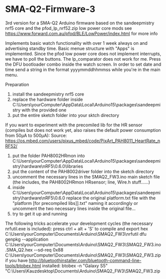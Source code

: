 # SMA-Q2-Firmware-3
3rd version for a SMA-Q2 Arduino firmware based on the sandeepmistry nrf5 core and the pfod_lp_nrf52.zip low power core mods
see https://www.forward.com.au/pfod/BLE/LowPower/index.html for more info

Implements basic watch functionality with over 1 week always on and advertising standby time.
Basic menue structure with "Apps" is implemented. Since the pfod low power core does not implement interrupts, we have to poll the buttons. The lp_comparator does not work for me.
Press the DFU bootloader combo inside the watch screen.
In order to set date and time send a string in the format yyyymmddhhmmss while you're in the main menu.


Preparation

1. install the sandeepmistry nrf5 core
2. replace the hardware folder inside C:\Users\yourComputer\AppData\Local\Arduino15\packages\sandeepmistry with the provided one
3. put the entire sketch folder into your sktch directory

If you want to experiment with the precomiled lib for the HR sensor (compiles but does not work yet, also raises the default power consumption from 50µA to 500µA):
Source: https://os.mbed.com/users/pixus_mbed/code/PixArt_PAH8011_HeartRate_nRF52/
1. put the folder PAH8002HRmon into C:\Users\yourComputer\AppData\Local\Arduino15\packages\sandeepmistry\hardware\nRF5\0.6.0\libraries
3. put the content of the PAH8002driver folder into the sketch directory
4. uncomment the necessary lines in the SMAQ2_FW3.ino main sketch file (the includes, the PAH8002HRmon HRsensor; line, Wire.h stuff......)
5. inside C:\Users\yourComputer\AppData\Local\Arduino15\packages\sandeepmistry\hardware\nRF5\0.6.0 replace the original platform.txt file 
with the "platform [for precompiled libs]].txt" naming it accordingly or uncomment the two necessary lines inside the original file...
6. try to get it up and running

The following tricks accelerate your development cycles (the necessary nrfutil.exe is included):
press ctrl + alt + 'S' to compile and export hex
C:\Users\yourComputer\Documents\Arduino\SMAQ2_FW3\nrfutil dfu genpkg --application C:\Users\yourComputer\Documents\Arduino\SMAQ2_FW3\SMAQ2_FW3.ino.SMA_Q2.hex --sd-req 0x88 C:\Users\yourComputer\Documents\Arduino\SMAQ2_FW3\SMAQ2_FW3.zip
if you have http://bluetoothinstaller.com/bluetooth-command-line-tools/btobex.html installed:  btobex -n "Galaxy S5" "C:\Users\Kauzdesktop\Documents\Arduino\SMAQ2_FW3\SMAQ2_FW3.zip
